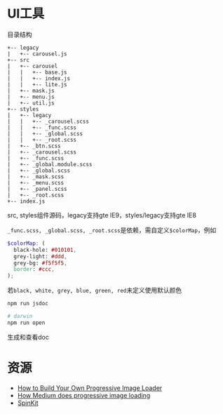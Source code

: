 # UI工具

目录结构

~~~
+-- legacy
|   +-- carousel.js
+-- src
|   +-- carousel
|   |   +-- base.js
|   |   +-- index.js
|   |   +-- lite.js
|   +-- mask.js
|   +-- menu.js
|   +-- util.js
+-- styles
|   +-- legacy
|   |   +-- _carousel.scss
|   |   +-- _func.scss
|   |   +-- _global.scss
|   |   +-- _root.scss
|   +-- _btn.scss
|   +-- _carousel.scss
|   +-- _func.scss
|   +-- _global.module.scss
|   +-- _global.scss
|   +-- _mask.scss
|   +-- _menu.scss
|   +-- _panel.scss
|   +-- _root.scss
+-- index.js
~~~

src, styles组件源码，legacy支持gte IE9，styles/legacy支持gte IE8

`_func.scss, _global.scss, _root.scss`是依赖，需自定义`$colorMap`，例如

~~~scss
$colorMap: (
  black-hole: #010101,
  grey-light: #ddd,
  grey-bg: #f5f5f5,
  border: #ccc,
);
~~~

若`black, white, grey, blue, green, red`未定义使用默认颜色

~~~bash
npm run jsdoc

# darwin
npm run open
~~~
生成和查看doc

# 资源
+ [How to Build Your Own Progressive Image Loader](https://www.sitepoint.com/how-to-build-your-own-progressive-image-loader/ "How to Build Your Own Progressive Image Loader")
+ [How Medium does progressive image loading](https://jmperezperez.com/medium-image-progressive-loading-placeholder/ "How Medium does progressive image loading")
+ [SpinKit](http://tobiasahlin.com/spinkit/ "SpinKit")
